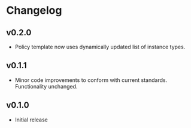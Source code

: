 # Changelog

## v0.2.0

- Policy template now uses dynamically updated list of instance types.

## v0.1.1

- Minor code improvements to conform with current standards. Functionality unchanged.

## v0.1.0

- Initial release
